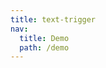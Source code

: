 ```yaml
---
title: text-trigger
nav:
  title: Demo
  path: /demo
---
```


<code src="../../examples/text-trigger.tsx">
